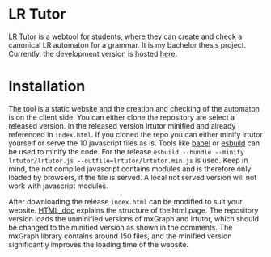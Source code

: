 # LR Tutor

[LR Tutor](https://www2.in.tum.de/lr-tutor) is a webtool for students, where they can create and check a canonical LR
automaton for a grammar.
It is my bachelor thesis project.
Currently, the development version is hosted [here](https://home.in.tum.de/~fahrbach).

# Installation

The tool is a static website and the creation and checking of the automaton is on the client side.
You can either clone the repository are select a released version.
In the released version lrtutor minified and already referenced in ```index.html```.
If you cloned the repo you can either minify lrtutor yourself or serve the 10 javascript files as is.
Tools like [babel](https://babeljs.io/) or [esbuild](https://esbuild.github.io/) can be used to minify the code.
For the release ```esbuild --bundle --minify lrtutor/lrtutor.js --outfile=lrtutor/lrtutor.min.js``` is used.
Keep in mind, the not compiled javascript contains modules and is therefore only loaded by browsers, if the file is 
served.
A local not served version will not work with javascript modules.

After downloading the release ```index.html``` can be modified to suit your website.
[HTML_doc](html_doc.md) explains the structure of the html page.
The repository version loads the unminified versions of mxGraph and lrtutor, which should be changed to the minified 
version as shown in the comments.
The mxGraph library contains around 150 files, and the minified version significantly improves the loading time of the website.

